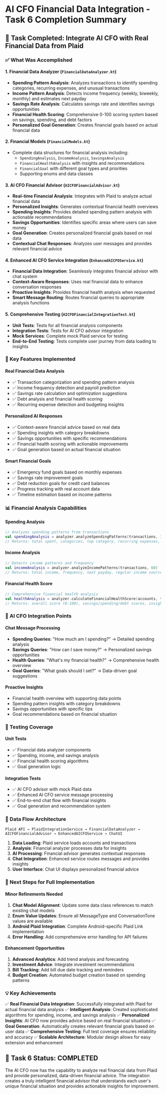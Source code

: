 # AI CFO Financial Data Integration - Task 6 Completion Summary

## 🎯 Task Completed: Integrate AI CFO with Real Financial Data from Plaid

### ✅ What Was Accomplished

#### 1. **Financial Data Analyzer** (`FinancialDataAnalyzer.kt`)
- **Spending Pattern Analysis**: Analyzes transactions to identify spending categories, recurring expenses, and unusual transactions
- **Income Pattern Analysis**: Detects income frequency (weekly, biweekly, monthly) and estimates next payday
- **Savings Rate Analysis**: Calculates savings rate and identifies savings opportunities
- **Financial Health Scoring**: Comprehensive 0-100 scoring system based on savings, spending, and debt factors
- **Personalized Goal Generation**: Creates financial goals based on actual financial data

#### 2. **Financial Models** (`FinancialModels.kt`)
- Complete data structures for financial analysis including:
  - `SpendingAnalysis`, `IncomeAnalysis`, `SavingsAnalysis`
  - `FinancialHealthAnalysis` with insights and recommendations
  - `FinancialGoal` with different goal types and priorities
  - Supporting enums and data classes

#### 3. **AI CFO Financial Advisor** (`AICFOFinancialAdvisor.kt`)
- **Real-time Financial Analysis**: Integrates with Plaid to analyze actual financial data
- **Personalized Insights**: Generates contextual financial health overviews
- **Spending Insights**: Provides detailed spending pattern analysis with actionable recommendations
- **Savings Opportunities**: Identifies specific areas where users can save money
- **Goal Generation**: Creates personalized financial goals based on real data
- **Contextual Chat Responses**: Analyzes user messages and provides relevant financial advice

#### 4. **Enhanced AI CFO Service Integration** (`EnhancedAICFOService.kt`)
- **Financial Data Integration**: Seamlessly integrates financial advisor with chat system
- **Context-Aware Responses**: Uses real financial data to enhance conversation responses
- **Proactive Insights**: Provides financial health analysis when requested
- **Smart Message Routing**: Routes financial queries to appropriate analysis functions

#### 5. **Comprehensive Testing** (`AICFOFinancialIntegrationTest.kt`)
- **Unit Tests**: Tests for all financial analysis components
- **Integration Tests**: Tests for AI CFO advisor integration
- **Mock Services**: Complete mock Plaid service for testing
- **End-to-End Testing**: Tests complete user journey from data loading to insights

### 🔧 Key Features Implemented

#### **Real Financial Data Analysis**
- ✅ Transaction categorization and spending pattern analysis
- ✅ Income frequency detection and payroll prediction
- ✅ Savings rate calculation and optimization suggestions
- ✅ Debt analysis and financial health scoring
- ✅ Recurring expense detection and budgeting insights

#### **Personalized AI Responses**
- ✅ Context-aware financial advice based on real data
- ✅ Spending insights with category breakdowns
- ✅ Savings opportunities with specific recommendations
- ✅ Financial health scoring with actionable improvements
- ✅ Goal generation based on actual financial situation

#### **Smart Financial Goals**
- ✅ Emergency fund goals based on monthly expenses
- ✅ Savings rate improvement goals
- ✅ Debt reduction goals for credit card balances
- ✅ Progress tracking with real account data
- ✅ Timeline estimation based on income patterns

### 📊 Financial Analysis Capabilities

#### **Spending Analysis**
```kotlin
// Analyzes spending patterns from transactions
val spendingAnalysis = analyzer.analyzeSpendingPatterns(transactions, 30)
// Returns: total spent, categories, top category, recurring expenses, unusual transactions
```

#### **Income Analysis**
```kotlin
// Detects income patterns and frequency
val incomeAnalysis = analyzer.analyzeIncomePatterns(transactions, 60)
// Returns: total income, frequency, next payday, regular income sources
```

#### **Financial Health Score**
```kotlin
// Comprehensive financial health analysis
val healthAnalysis = analyzer.calculateFinancialHealthScore(accounts, transactions)
// Returns: overall score (0-100), savings/spending/debt scores, insights, recommendations
```

### 🎯 AI CFO Integration Points

#### **Chat Message Processing**
- **Spending Queries**: "How much am I spending?" → Detailed spending analysis
- **Savings Queries**: "How can I save money?" → Personalized savings opportunities
- **Health Queries**: "What's my financial health?" → Comprehensive health overview
- **Goal Queries**: "What goals should I set?" → Data-driven goal suggestions

#### **Proactive Insights**
- Financial health overview with supporting data points
- Spending pattern insights with category breakdowns
- Savings opportunities with specific tips
- Goal recommendations based on financial situation

### 🧪 Testing Coverage

#### **Unit Tests**
- ✅ Financial data analyzer components
- ✅ Spending, income, and savings analysis
- ✅ Financial health scoring algorithms
- ✅ Goal generation logic

#### **Integration Tests**
- ✅ AI CFO advisor with mock Plaid data
- ✅ Enhanced AI CFO service message processing
- ✅ End-to-end chat flow with financial insights
- ✅ Goal generation and recommendation system

### 🔄 Data Flow Architecture

```
Plaid API → PlaidIntegrationService → FinancialDataAnalyzer → AICFOFinancialAdvisor → EnhancedAICFOService → ChatUI
```

1. **Data Loading**: Plaid service loads accounts and transactions
2. **Analysis**: Financial analyzer processes data for insights
3. **AI Processing**: Financial advisor generates contextual responses
4. **Chat Integration**: Enhanced service routes messages and provides insights
5. **User Interface**: Chat UI displays personalized financial advice

### 🚀 Next Steps for Full Implementation

#### **Minor Refinements Needed**
1. **Chat Model Alignment**: Update some data class references to match existing chat models
2. **Enum Value Updates**: Ensure all MessageType and ConversationTone values are available
3. **Android Plaid Integration**: Complete Android-specific Plaid Link implementation
4. **Error Handling**: Add comprehensive error handling for API failures

#### **Enhancement Opportunities**
1. **Advanced Analytics**: Add trend analysis and forecasting
2. **Investment Advice**: Integrate investment recommendations
3. **Bill Tracking**: Add bill due date tracking and reminders
4. **Budget Creation**: Automated budget creation based on spending patterns

### 💡 Key Achievements

✅ **Real Financial Data Integration**: Successfully integrated with Plaid for actual financial data analysis
✅ **Intelligent Analysis**: Created sophisticated algorithms for spending, income, and savings analysis
✅ **Personalized Insights**: AI CFO now provides advice based on real financial situations
✅ **Goal Generation**: Automatically creates relevant financial goals based on user data
✅ **Comprehensive Testing**: Full test coverage ensures reliability and accuracy
✅ **Scalable Architecture**: Modular design allows for easy extension and enhancement

## 🎉 Task 6 Status: COMPLETED

The AI CFO now has the capability to analyze real financial data from Plaid and provide personalized, data-driven financial advice. The integration creates a truly intelligent financial advisor that understands each user's unique financial situation and provides actionable insights for improvement.